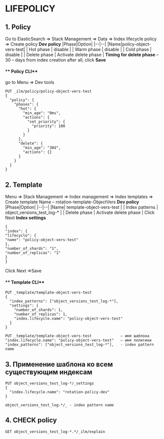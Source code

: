 
# LIFEPOLICY

## 1. Policy
Go to ElasticSearch => Stack Management => Data => Index lifecycle policy => Create policy
**Dev policy**
|Phase|Option|
|--|--|
|Name|policy-object-vers-test|
| Hot phase    | disable |
| Warm phase   | disable |
| Cold phase   | disable |
| Delete phase | Activate delete phase |
**Timing for delete phase** – 30 – days from index creation
after all, click **Save**

#### ** Policy CLI**
go to Menu => Dev tools
```
PUT _ilm/policy/policy-object-vers-test
{
  "policy": {
    "phases": {
      "hot": {
        "min_age": "0ms",
        "actions": {
          "set_priority": {
            "priority": 100
          }
        }
      },
      "delete": {
        "min_age": "30d",
        "actions": {}
      }
    }
  }
}
```
## 2.  Template

Menu => Stack Management => Index management => Index templates => Create template
Name – rotation-template-ObjectVers
**Dev policy**
|Phase|Option|
|--|--|
|Name| template-object-vers-test |
| Index patterns | object_versions_test_log-* |
| Delete phase | Activate delete phase |
Click Next
**Index settings**
```
{
"index": {
"lifecycle": {
"name": "policy-object-vers-test"
},
"number_of_shards": "1",
"number_of_replicas": "1"
}
}
```
Click Next =>Save
#### ** Template CLI**
```
PUT _template/template-object-vers-test
{
  "index_patterns": ["object_versions_test_log-*"],                 
  "settings": {
    "number_of_shards": 1,
    "number_of_replicas": 1,
    "index.lifecycle.name": "policy-object-vers-test"    
  }
}

PUT _template/template-object-vers-test             – имя шаблона
"index.lifecycle.name": "policy-object-vers-test"   – имя политики
"index_patterns": ["object_versions_test_log-*"],   - index pattern name
```
## 3. Применение шаблона ко всем существующим индексам
```
PUT object_versions_test_log-*/_settings
{
  "index.lifecycle.name": "rotation-policy-dev" 
}

object_versions_test_log-*/_ - index pattern name
```
## 4. CHECK policy
```
GET object_versions_test_log-*.*/_ilm/explain
```
